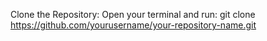 Clone the Repository:
Open your terminal and run:
git clone https://github.com/yourusername/your-repository-name.git
